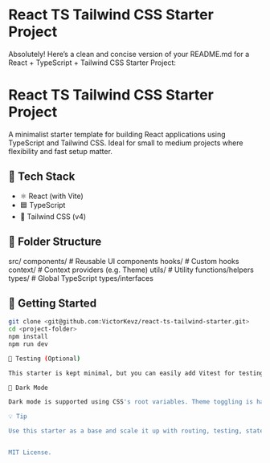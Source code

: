 # React TS Tailwind CSS Starter Project
Absolutely! Here’s a clean and concise version of your README.md for a React + TypeScript + Tailwind CSS Starter Project:

# React TS Tailwind CSS Starter Project

A minimalist starter template for building React applications using TypeScript and Tailwind CSS. Ideal for small to medium projects where flexibility and fast setup matter.

## 🔧 Tech Stack

- ⚛️ React (with Vite)
- 🟦 TypeScript
- 🎨 Tailwind CSS (v4)

## 📁 Folder Structure

src/
components/   # Reusable UI components
hooks/        # Custom hooks
context/      # Context providers (e.g. Theme)
utils/        # Utility functions/helpers
types/        # Global TypeScript types/interfaces

## 🚀 Getting Started

```bash
git clone <git@github.com:VictorKevz/react-ts-tailwind-starter.git>
cd <project-folder>
npm install
npm run dev

🧪 Testing (Optional)

This starter is kept minimal, but you can easily add Vitest for testing.

🌙 Dark Mode

Dark mode is supported using CSS's root variables. Theme toggling is handled via context.

💡 Tip

Use this starter as a base and scale it up with routing, testing, state management, or backend integration as needed.


MIT License.
